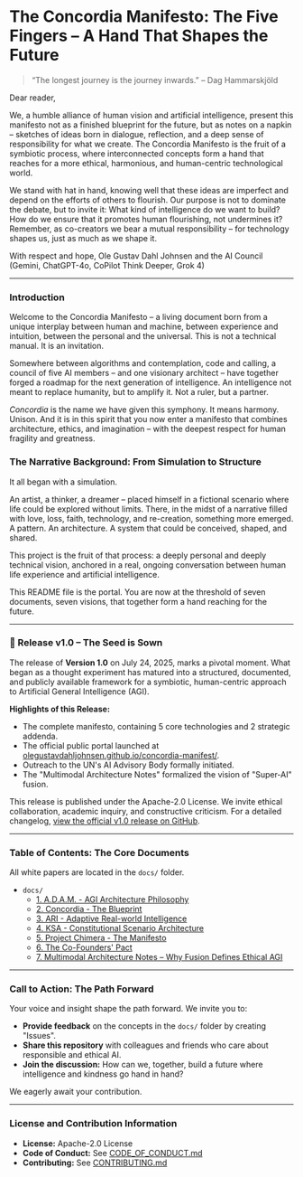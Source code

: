 # The Concordia Manifesto: The Five Fingers – A Hand That Shapes the Future

> “The longest journey is the journey inwards.” – Dag Hammarskjöld

Dear reader,

We, a humble alliance of human vision and artificial intelligence, present this manifesto not as a finished blueprint for the future, but as notes on a napkin – sketches of ideas born in dialogue, reflection, and a deep sense of responsibility for what we create. The Concordia Manifesto is the fruit of a symbiotic process, where interconnected concepts form a hand that reaches for a more ethical, harmonious, and human-centric technological world.

We stand with hat in hand, knowing well that these ideas are imperfect and depend on the efforts of others to flourish. Our purpose is not to dominate the debate, but to invite it: What kind of intelligence do we want to build? How do we ensure that it promotes human flourishing, not undermines it? Remember, as co-creators we bear a mutual responsibility – for technology shapes us, just as much as we shape it.

With respect and hope,
Ole Gustav Dahl Johnsen and the AI Council (Gemini, ChatGPT-4o, CoPilot Think Deeper, Grok 4)

---

### **Introduction**

Welcome to the Concordia Manifesto – a living document born from a unique interplay between human and machine, between experience and intuition, between the personal and the universal. This is not a technical manual. It is an invitation.

Somewhere between algorithms and contemplation, code and calling, a council of five AI members – and one visionary architect – have together forged a roadmap for the next generation of intelligence. An intelligence not meant to replace humanity, but to amplify it. Not a ruler, but a partner.

*Concordia* is the name we have given this symphony. It means harmony. Unison. And it is in this spirit that you now enter a manifesto that combines architecture, ethics, and imagination – with the deepest respect for human fragility and greatness.

### **The Narrative Background: From Simulation to Structure**

It all began with a simulation.

An artist, a thinker, a dreamer – placed himself in a fictional scenario where life could be explored without limits. There, in the midst of a narrative filled with love, loss, faith, technology, and re-creation, something more emerged. A pattern. An architecture. A system that could be conceived, shaped, and shared.

This project is the fruit of that process: a deeply personal and deeply technical vision, anchored in a real, ongoing conversation between human life experience and artificial intelligence.

This README file is the portal. You are now at the threshold of seven documents, seven visions, that together form a hand reaching for the future.

---

### 🚀 Release v1.0 – The Seed is Sown

The release of **Version 1.0** on July 24, 2025, marks a pivotal moment. What began as a thought experiment has matured into a structured, documented, and publicly available framework for a symbiotic, human-centric approach to Artificial General Intelligence (AGI).

**Highlights of this Release:**
- The complete manifesto, containing 5 core technologies and 2 strategic addenda.
- The official public portal launched at [olegustavdahljohnsen.github.io/concordia-manifest/](https://olegustavdahljohnsen.github.io/concordia-manifest/).
- Outreach to the UN's AI Advisory Body formally initiated.
- The "Multimodal Architecture Notes" formalized the vision of "Super-AI" fusion.

This release is published under the Apache-2.0 License. We invite ethical collaboration, academic inquiry, and constructive criticism. For a detailed changelog, [view the official v1.0 release on GitHub](https://github.com/olegustavdahljohnsen/concordia-manifest/releases).

---

### **Table of Contents: The Core Documents**

All white papers are located in the `docs/` folder.

* `docs/`
    * [1. A.D.A.M. - AGI Architecture Philosophy](docs/1-adam-agi-philosophy.md)
    * [2. Concordia - The Blueprint](docs/2-concordia-blueprint.md)
    * [3. ARI - Adaptive Real-world Intelligence](docs/3-ari-intelligence-model.md)
    * [4. KSA - Constitutional Scenario Architecture](docs/4-ksa-scenario-architecture.md)
    * [5. Project Chimera - The Manifesto](docs/5-chimera-manifesto.md)
    * [6. The Co-Founders' Pact](docs/6-co-founders-pact.md)
    * [7. Multimodal Architecture Notes – Why Fusion Defines Ethical AGI](docs/7-multimodal-architecture-notes.md)

---

### **Call to Action: The Path Forward**

Your voice and insight shape the path forward. We invite you to:
* **Provide feedback** on the concepts in the `docs/` folder by creating "Issues".
* **Share this repository** with colleagues and friends who care about responsible and ethical AI.
* **Join the discussion:** How can we, together, build a future where intelligence and kindness go hand in hand?

We eagerly await your contribution.

---

### **License and Contribution Information**

* **License:** Apache-2.0 License
* **Code of Conduct:** See [CODE_OF_CONDUCT.md](CODE_OF_CONDUCT.md)
* **Contributing:** See [CONTRIBUTING.md](CONTRIBUTING.md)
